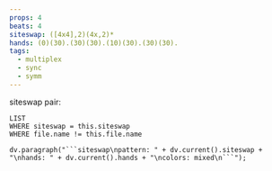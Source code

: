```yaml
---
props: 4
beats: 4
siteswap: ([4x4],2)(4x,2)*
hands: (0)(30).(30)(30).(10)(30).(30)(30).
tags:
  - multiplex
  - sync
  - symm
---
```


siteswap pair:
```dataview
LIST
WHERE siteswap = this.siteswap
WHERE file.name != this.file.name
```
```dataviewjs
dv.paragraph("```siteswap\npattern: " + dv.current().siteswap + "\nhands: " + dv.current().hands + "\ncolors: mixed\n```");
```
